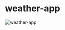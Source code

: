 # weather-app
![weather-app](https://user-images.githubusercontent.com/77693291/208264005-97fa98fa-beb7-497b-8828-a1756523515d.PNG)
